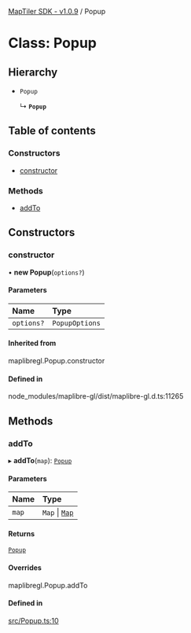 [MapTiler SDK - v1.0.9](../README.md) / Popup

# Class: Popup

## Hierarchy

- `Popup`

  ↳ **`Popup`**

## Table of contents

### Constructors

- [constructor](Popup.md#constructor)

### Methods

- [addTo](Popup.md#addto)

## Constructors

### constructor

• **new Popup**(`options?`)

#### Parameters

| Name | Type |
| :------ | :------ |
| `options?` | `PopupOptions` |

#### Inherited from

maplibregl.Popup.constructor

#### Defined in

node_modules/maplibre-gl/dist/maplibre-gl.d.ts:11265

## Methods

### addTo

▸ **addTo**(`map`): [`Popup`](Popup.md)

#### Parameters

| Name | Type |
| :------ | :------ |
| `map` | `Map` \| [`Map`](Map.md) |

#### Returns

[`Popup`](Popup.md)

#### Overrides

maplibregl.Popup.addTo

#### Defined in

[src/Popup.ts:10](https://github.com/maptiler/maptiler-sdk-js/blob/e427428/src/Popup.ts#L10)
